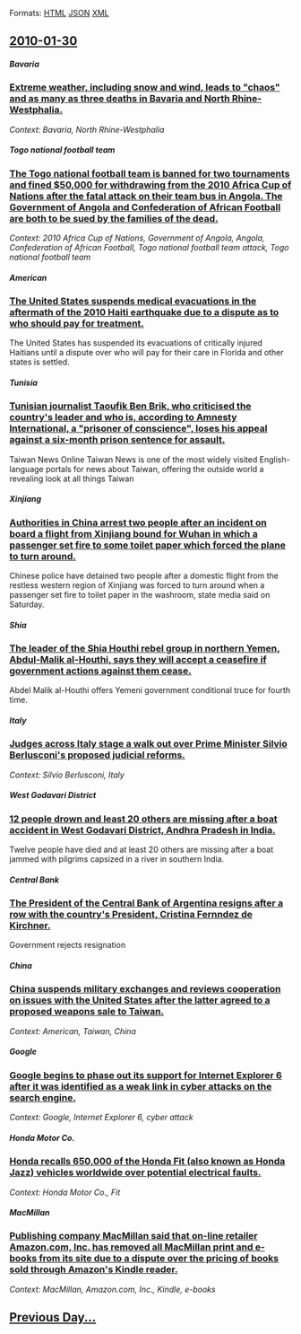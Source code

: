 
Formats: [HTML](2010/01/30/index.html)  [JSON](2010/01/30/index.json)  [XML](2010/01/30/index.xml)  

## [2010-01-30](/news/2010/01/30/index.md)

##### Bavaria
### [Extreme weather, including snow and wind, leads to "chaos" and as many as three deaths in Bavaria and North Rhine-Westphalia. ](/news/2010/01/30/extreme-weather-including-snow-and-wind-leads-to-chaos-and-as-many-as-three-deaths-in-bavaria-and-north-rhine-westphalia.md)
_Context: Bavaria, North Rhine-Westphalia_

##### Togo national football team
### [The Togo national football team is banned for two tournaments and fined $50,000 for withdrawing from the 2010 Africa Cup of Nations after the fatal attack on their team bus in Angola. The Government of Angola and Confederation of African Football are both to be sued by the families of the dead. ](/news/2010/01/30/the-togo-national-football-team-is-banned-for-two-tournaments-and-fined-50-000-for-withdrawing-from-the-2010-africa-cup-of-nations-after-th.md)
_Context: 2010 Africa Cup of Nations, Government of Angola, Angola, Confederation of African Football, Togo national football team attack, Togo national football team_

##### American
### [The United States suspends medical evacuations in the aftermath of the 2010 Haiti earthquake due to a dispute as to who should pay for treatment. ](/news/2010/01/30/the-united-states-suspends-medical-evacuations-in-the-aftermath-of-the-2010-haiti-earthquake-due-to-a-dispute-as-to-who-should-pay-for-treat.md)
The United States has suspended its evacuations of critically injured Haitians until a dispute over who will pay for their care in Florida and other states is settled.

##### Tunisia
### [Tunisian journalist Taoufik Ben Brik, who criticised the country's leader and who is, according to Amnesty International, a "prisoner of conscience", loses his appeal against a six-month prison sentence for assault. ](/news/2010/01/30/tunisian-journalist-taoufik-ben-brik-who-criticised-the-country-s-leader-and-who-is-according-to-amnesty-international-a-prisoner-of-con.md)
Taiwan News Online Taiwan News is one of the most widely visited English-language portals for news about Taiwan, offering the outside world a revealing look at all things Taiwan

##### Xinjiang
### [Authorities in China arrest two people after an incident on board a flight from Xinjiang bound for Wuhan in which a passenger set fire to some toilet paper which forced the plane to turn around. ](/news/2010/01/30/authorities-in-china-arrest-two-people-after-an-incident-on-board-a-flight-from-xinjiang-bound-for-wuhan-in-which-a-passenger-set-fire-to-so.md)
Chinese police have detained two people after a domestic flight from the restless western region of Xinjiang was forced to turn around when a passenger set fire to toilet paper in the washroom, state media said on Saturday.

##### Shia
### [The leader of the Shia Houthi rebel group in northern Yemen, Abdul-Malik al-Houthi, says they will accept a ceasefire if government actions against them cease. ](/news/2010/01/30/the-leader-of-the-shia-houthi-rebel-group-in-northern-yemen-abdul-malik-al-houthi-says-they-will-accept-a-ceasefire-if-government-actions.md)
Abdel Malik al-Houthi offers Yemeni government conditional truce for fourth time.

##### Italy
### [Judges across Italy stage a walk out over Prime Minister Silvio Berlusconi's proposed judicial reforms. ](/news/2010/01/30/judges-across-italy-stage-a-walk-out-over-prime-minister-silvio-berlusconi-s-proposed-judicial-reforms.md)
_Context: Silvio Berlusconi, Italy_

##### West Godavari District
### [12 people drown and least 20 others are missing after a boat accident in West Godavari District, Andhra Pradesh in India. ](/news/2010/01/30/12-people-drown-and-least-20-others-are-missing-after-a-boat-accident-in-west-godavari-district-andhra-pradesh-in-india.md)
Twelve people have died and at least 20 others are missing after a boat jammed with pilgrims capsized in a river in southern India.

##### Central Bank
### [The President of the Central Bank of Argentina resigns after a row with the country's President, Cristina Fernndez de Kirchner. ](/news/2010/01/30/the-president-of-the-central-bank-of-argentina-resigns-after-a-row-with-the-country-s-president-cristina-fernandez-de-kirchner.md)
Government rejects resignation

##### China
### [China suspends military exchanges and reviews cooperation on issues with the United States after the latter agreed to a proposed weapons sale to Taiwan. ](/news/2010/01/30/china-suspends-military-exchanges-and-reviews-cooperation-on-issues-with-the-united-states-after-the-latter-agreed-to-a-proposed-weapons-sal.md)
_Context: American, Taiwan, China_

##### Google
### [Google begins to phase out its support for Internet Explorer 6 after it was identified as a weak link in cyber attacks on the search engine. ](/news/2010/01/30/google-begins-to-phase-out-its-support-for-internet-explorer-6-after-it-was-identified-as-a-weak-link-in-cyber-attacks-on-the-search-engine.md)
_Context: Google, Internet Explorer 6, cyber attack_

##### Honda Motor Co.
### [Honda recalls 650,000 of the Honda Fit (also known as Honda Jazz) vehicles worldwide over potential electrical faults. ](/news/2010/01/30/honda-recalls-650-000-of-the-honda-fit-also-known-as-honda-jazz-vehicles-worldwide-over-potential-electrical-faults.md)
_Context: Honda Motor Co., Fit_

##### MacMillan
### [Publishing company MacMillan said that on-line retailer Amazon.com, Inc. has removed all MacMillan print and e-books from its site due to a dispute over the pricing of books sold through Amazon's Kindle reader. ](/news/2010/01/30/publishing-company-macmillan-said-that-on-line-retailer-amazon-com-inc-has-removed-all-macmillan-print-and-e-books-from-its-site-due-to-a.md)
_Context: MacMillan, Amazon.com, Inc., Kindle, e-books_

## [Previous Day...](/news/2010/01/29/index.md)

